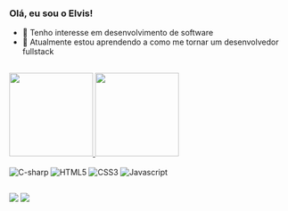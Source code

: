 ### Olá, eu sou o Elvis!

- 👀 Tenho interesse em desenvolvimento de software
- 🌱 Atualmente estou aprendendo a como me tornar um desenvolvedor fullstack

##

<div>
  <a href="https://github.com/elvisfagundes">
  <img height="150em" src="https://github-readme-stats.vercel.app/api?username=elvisfagundes&show_icons=true&theme=dark&include_all_commits=true&count_private=true"/>
  <img height="150em" src="https://github-readme-stats.vercel.app/api/top-langs/?username=elvisfagundes&layout=compact&langs_count=7&theme=dark"/>
</div>
  
<div style="display: inline-block"><br>
  <img alt="C-sharp" src="https://img.shields.io/badge/C%23-239120?style=for-the-badge&logo=c-sharp&logoColor=white">
  <img alt="HTML5" src="https://img.shields.io/badge/HTML5-E34F26?style=for-the-badge&logo=html5&logoColor=white">
  <img alt="CSS3" src="https://img.shields.io/badge/CSS3-1572B6?style=for-the-badge&logo=css3&logoColor=white">
  <img alt="Javascript" src="https://img.shields.io/badge/JavaScript-323330?style=for-the-badge&logo=javascript&logoColor=F7DF1E">
</div>  
  
##
  
<div>
    <a href="https://www.linkedin.com/in/elvisfagundes" target="_blank"><img src="https://img.shields.io/badge/-LinkedIn-%230077B5?style=for-the-badge&logo=linkedin&logoColor=white" target="_blank"></a> 
  <a href="mailto:elvis.f.lisboa.jr@hotmail.com"><img src="https://img.shields.io/badge/Microsoft_Outlook-0078D4?style=for-the-badge&logo=microsoft-outlook&logoColor=white" target="_blank"></a> 

</div>
